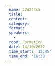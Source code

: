 ```yaml
---
  name: 22d2t4s5
  title: 
  content:
  category: 
  format: 
  speakers: 
    - 
  room: Formation
  date: 14/10/2022
  time_start: '15:45'
  time_end: '16:30'
---
```

